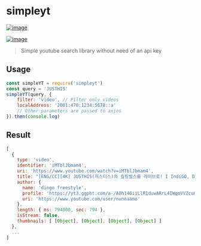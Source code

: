 # simpleyt

[![image](https://img.shields.io/github/license/kimcore/simpleYT?style=flat-square)](https://github.com/kimcore/simpleYT/blob/master/LICENSE)

[![image](https://nodei.co/npm/simpleyt.png?downloads=true&stars=true)](https://nodei.co/npm/simpleyt/)

> Simple youtube search library without need of an api key

## Usage
```js
const simpleYT = require('simpleyt')
const query = 'JUSTHIS'
simpleYT(query, {
    filter: 'video', // Filter only videos
    localAddress: '2001:470:1234:5678::a'
    // Other parameters are passed to axios
}).then(console.log)
```
## Result
```js
[
  {
    type: 'video',
    identifier: 'iMTblJbmam4',
    uri: 'https://www.youtube.com/watch?v=iMTblJbmam4',
    title: "[ENG/CC][4K] JUSTHIS(저스디스)의 킬링벌스를 라이브로! I IndiGO, Diablo, Gone, DF KV Freestyle, That Ain't Real 등",
    author: {
      name: 'dingo freestyle',
      profile: 'https://yt3.ggpht.com/a-/AOh14GiiLlR1duwARrL4IWqmVVZcuH-mdVnQLunfTw=s68-c-k-c0x00ffffff-no-rj-mo',
      uri: 'https://www.youtube.com/user/nunnaamo'
    },
    length: { ms: 794000, sec: 794 },
    isStream: false,
    thumbnails: [ [Object], [Object], [Object], [Object] ]
  },
  ...
]
```


